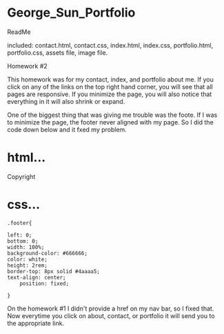 # George_Sun_Portfolio

ReadMe


included: contact.html, contact.css, index.html, index.css, portfolio.html, portfolio.css, assets file, image file.

Homework #2

This homework was for my contact, index, and portfolio about me. If you click on any of the links on the top right hand corner, you will see that all pages are responsive. If you minimize the page, you will also notice that everything in it will also shrink or expand. 

One of the biggest thing that was giving me trouble was the foote. If I was to minimize the page, the footer never aligned with my page. So I did the code down below and it fxed my problem.


# html...
<footer class="footer">
    <p>Copyright</p>
    </footer> 

# css...

    .footer{

    left: 0;
    bottom: 0;
    width: 100%;
    background-color: #666666;
    color: white;
    height: 2rem;
    border-top: 8px solid #4aaaa5;
    text-align: center;
        position: fixed;
     
    }


On the homework #1 I didn't provide a href on my nav bar, so I fixed that. Now everytime you click on about, contact, or portfolio it will send you to the appropriate link.
